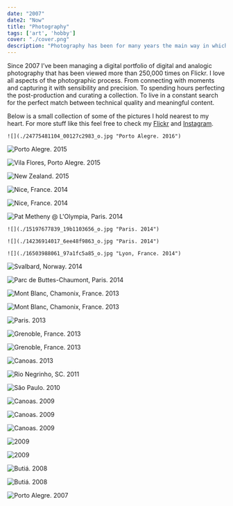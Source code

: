 ```yaml
---
date: "2007"
date2: "Now"
title: "Photography"
tags: ['art', 'hobby']
cover: "./cover.png"
description: "Photography has been for many years the main way in which I try to express my views. I try to see the world from different perspectives, looking for beauty in the most ordinary places."
--- 
```


Since 2007 I’ve been managing a digital portfolio of digital and analogic photography that has been viewed more than 250,000 times on Flickr.
I love all aspects of the photographic process. From connecting with moments and capturing it with sensibility and precision. To spending hours perfecting the post-production and curating a collection. To live in a constant search for the perfect match between technical quality and meaningful content.

<results-banner
    data='{
        "photos uploaded to Flickr": "1,300+",
        "photos total views": "325,000+",
        "gallery views": "20,000+"
    }'/>

Below is a small collection of some of the pictures I hold nearest to my heart. For more stuff like this feel free to check my [Flickr](https://www.flickr.com/photos/helloninja) and [Instagram](https://instagram.com/cmdalbem).

 
```grid|1
![](./24775481104_00127c2983_o.jpg "Porto Alegre. 2016")
```

![](./16711828077_ab331f2805_k.jpg "Porto Alegre. 2015")
 
![](./16992274170_5af03de08d_o.jpg "Vila Flores, Porto Alegre. 2015")

![](./28709320782_1d6e3f1d24_k.jpg "New Zealand. 2015") 

![](./16069863893_ba74cfbc6a_k.jpg "Nice, France. 2014")

![](./16688815212_4168de079e_o.jpg "Nice, France. 2014") 

![](./14236737369_ba3bd38274_k.jpg "Pat Metheny @ L'Olympia, Paris. 2014")

```grid|1
![](./15197677839_19b1103656_o.jpg "Paris. 2014")
``` 

```grid|1
![](./14236914017_6ee48f9863_o.jpg "Paris. 2014")
```

```grid|1
![](./16503988061_97a1fc5a85_o.jpg "Lyon, France. 2014")
``` 

![](./15967274601_6fa9ee26c0_k.jpg "Svalbard, Norway. 2014")

![](./14480849921_2f20bc23a8_k.jpg "Parc de Buttes-Chaumont, Paris. 2014")

![](./10660274955_2ffc502978_k.jpg "Mont Blanc, Chamonix, France. 2013")

![](./10191871866_3856828665_k.jpg "Mont Blanc, Chamonix, France. 2013")

![](./11125506854_c4e077ef0a_k.jpg "Paris. 2013")

![](./10368531385_d1803381ae_o.jpg "Grenoble, France. 2013")

![](./10383033655_22e139656a_o.jpg "Grenoble, France. 2013")

![](./10045407925_c3f09d40e0_o.jpg "Canoas. 2013")

![](./5575860798_949b918e72_o.jpg "Rio Negrinho, SC. 2011")

![](./4369418992_24edef7e49_o.jpg "São Paulo. 2010")

![](./4229442920_cdb20a1862_o.jpg "Canoas. 2009")

![](./3929339385_03940d76ef_o.jpg "Canoas. 2009")

![](./4229442926_5fb622463a_o.jpg "Canoas. 2009")

![](./3805565897_6ec14f2bf4_o.jpg "2009")

![](./3857885474_8465164f6b_o.jpg "2009")

![](./3110142893_ccccdca262_o.jpg "Butiá. 2008")

![](./3535274502_9621684a4a_o.jpg "Butiá. 2008") 

![](./2082522736_590e333369_o.jpg "Porto Alegre. 2007")